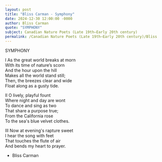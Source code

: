 ```yaml
---
layout: post
title: "Bliss Carman - Symphony"
date: 2024-12-30 12:00:00 -0000
author: Bliss Carman
quote: "SYMPHONY"
subject: Canadian Nature Poets (Late 19th–Early 20th century)
permalink: /Canadian Nature Poets (Late 19th–Early 20th century)/Bliss Carman/Bliss Carman - Symphony
---
```


SYMPHONY

I
As the great world breaks at morn  
With its time of nature’s scorn  
And the hour upon the hill  
Makes all the world stand still;  
Then, the breezes clear and wide  
Float along as a gusty tide.

II
O lively, playful fount  
Where night and day are wont  
To dance and sing as two  
That share a purpose true;  
From the California rose  
To the sea's blue velvet clothes.

III
Now at evening's rapture sweet  
I hear the song with feet  
That touches the flute of air  
And bends my heart to prayer.


- Bliss Carman
